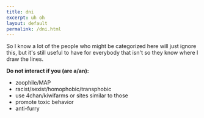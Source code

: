 ```yaml
---
title: dni
excerpt: uh oh
layout: default
permalink: /dni.html
---
```


So I know a lot of the people who might be categorized here will just ignore this,
but it's still useful to have for everybody that isn't so they know where I draw
the lines.

**Do not interact if you (are a/an):**
- zoophile/MAP
- racist/sexist/homophobic/transphobic
- use 4chan/kiwifarms or sites similar to those
- promote toxic behavior
- anti-furry
